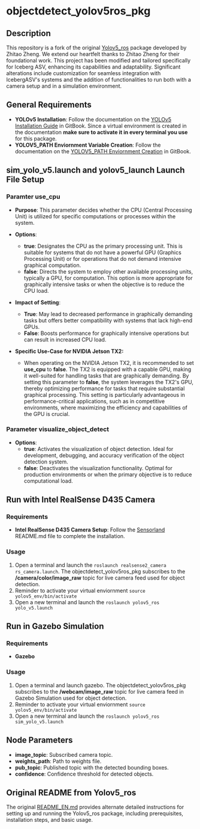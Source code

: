 # objectdetect_yolov5ros_pkg
## Description
This repository is a fork of the original [Yolov5_ros](https://github.com/qq44642754a/Yolov5_ros) package developed by Zhitao Zheng. We extend our heartfelt thanks to Zhitao Zheng for their foundational work. This project has been modified and tailored specifically for Iceberg ASV, enhancing its capabilities and adaptability. Significant alterations include customization for seamless integration with IcebergASV's systems and the addition of functionalities to run both with a camera setup and in a simulation environment. 
## General Requirements
- **YOLOv5 Installation**: Follow the documentation on the [YOLOv5 Installation Guide](https://app.gitbook.com/o/vtYvioW5qkBb75Erv7gv/s/PzWCobYwRWwuEeL79eAC/yolov5-setup/installing-yolov5) in GitBook. Since a virtual environment is created in the documentation **make sure to activate it in every terminal you use** for this package. 
- **YOLOV5_PATH Enviornment Variable Creation**: Follow the documentation on the [YOLOV5_PATH Enviornment Creation](https://app.gitbook.com/o/vtYvioW5qkBb75Erv7gv/s/PzWCobYwRWwuEeL79eAC/yolov5-setup/yolov5_path-environment-variable) in GitBook.
## sim_yolo_v5.launch and yolov5_launch Launch File Setup
### Paramter use_cpu
- **Purpose**: This parameter decides whether the CPU (Central Processing Unit) is utilized for specific computations or processes within the system.
- **Options**:
  - **true**:  Designates the CPU as the primary processing unit. This is suitable for systems that do not have a powerful GPU (Graphics Processing Unit) or for operations that do not demand intensive graphical computation.
  - **false**: Directs the system to employ other available processing units, typically a GPU, for computation. This option is more appropriate for graphically intensive tasks or when the objective is to reduce the CPU load.
- **Impact of Setting**:
  - **True**: May lead to decreased performance in graphically demanding tasks but offers better compatibility with systems that lack high-end GPUs.
  - **False**: Boosts performance for graphically intensive operations but can result in increased CPU load.

- **Specific Use-Case for NVIDIA Jetson TX2:**
  - When operating on the NVIDIA Jetson TX2, it is recommended to set **use_cpu** to **false**. The TX2 is equipped with a capable GPU, making it well-suited for handling tasks that are graphically demanding. By setting this parameter to **false**, the system leverages the TX2's GPU, thereby optimizing performance for tasks that require substantial graphical processing. This setting is particularly advantageous in performance-critical applications, such as in competitive environments, where maximizing the efficiency and capabilities of the GPU is crucial.
### Parameter visualize_object_detect
- **Options**:
  - **true**: Activates the visualization of object detection. Ideal for development, debugging, and accuracy verification of the object detection system.
  - **false**:  Deactivates the visualization functionality. Optimal for production environments or when the primary objective is to reduce computational load.
## Run with Intel RealSense D435 Camera
### Requirements
- **Intel RealSense D435 Camera Setup**: Follow the [Sensorland](https://github.com/IcebergASV/Sensorland) README.md file to complete the installation. 
### Usage
1. Open a terminal and launch the ```roslaunch realsense2_camera rs_camera.launch```. The objectdetect_yolov5ros_pkg subscribes to the **/camera/color/image_raw** topic for live camera feed used for object detection.
2. Reminder to activate your virtual enviornment ```source yolov5_env/bin/activate```
3. Open a new terminal and launch the ```roslaunch yolov5_ros yolo_v5.launch ```

## Run in Gazebo Simulation 
### Requirements
- **Gazebo**
### Usage
1. Open a terminal and launch gazebo. The objectdetect_yolov5ros_pkg subscribes to the **/webcam/image_raw** topic for live camera feed in Gazebo Simulation used for object detection.
2. Reminder to activate your virtual enviornment ```source yolov5_env/bin/activate```
3. Open a new terminal and launch the ```roslaunch yolov5_ros sim_yolo_v5.launch ```

## Node Parameters
- **image_topic**: Subscribed camera topic.
- **weights_path**: Path to weights file.
- **pub_topic**: Published topic with the detected bounding boxes.
- **confidence**: Confidence threshold for detected objects.

## Original README from Yolov5_ros

The original [README_EN.md](https://github.com/IcebergASV/objectdetect_yolov5ros_pkg/blob/gazebo-simulation/README_EN.md) provides alternate detailed instructions for setting up and running the Yolov5_ros package, including prerequisites, installation steps, and basic usage.
